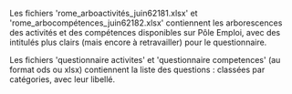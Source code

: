 Les fichiers 'rome_arboactivités_juin62181.xlsx' et 'rome_arbocompétences_juin62182.xlsx' contiennent les arborescences des activités et des compétences disponibles sur Pôle Emploi, avec des intitulés plus clairs (mais encore à retravailler) pour le questionnaire.

Les fichiers  'questionnaire activites' et 'questionnaire competences' (au format ods ou xlsx) contiennent la liste des questions : classées par catégories, avec leur libellé.
